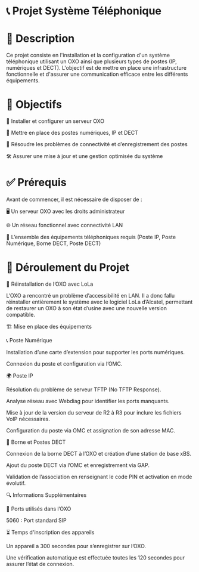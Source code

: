 # 📞 Projet Système Téléphonique

# 📝 Description

Ce projet consiste en l'installation et la configuration d'un système téléphonique utilisant un OXO ainsi que plusieurs types de postes (IP, numériques et DECT). L'objectif est de mettre en place une infrastructure fonctionnelle et d'assurer une communication efficace entre les différents équipements.

# 🎯 Objectifs

🔧 Installer et configurer un serveur OXO

📡 Mettre en place des postes numériques, IP et DECT

🔄 Résoudre les problèmes de connectivité et d’enregistrement des postes

🛠️ Assurer une mise à jour et une gestion optimisée du système

# ✅ Prérequis

Avant de commencer, il est nécessaire de disposer de :

🖥️ Un serveur OXO avec les droits administrateur

🌐 Un réseau fonctionnel avec connectivité LAN

🔌 L’ensemble des équipements téléphoniques requis (Poste IP, Poste Numérique, Borne DECT, Poste DECT)

# 📌 Déroulement du Projet

🔄 Réinstallation de l’OXO avec LoLa

L’OXO a rencontré un problème d’accessibilité en LAN. Il a donc fallu réinstaller entièrement le système avec le logiciel LoLa d’Alcatel, permettant de restaurer un OXO à son état d’usine avec une nouvelle version compatible.

🏗️ Mise en place des équipements

📞 Poste Numérique

Installation d’une carte d’extension pour supporter les ports numériques.

Connexion du poste et configuration via l’OMC.

🌍 Poste IP

Résolution du problème de serveur TFTP (No TFTP Response).

Analyse réseau avec Webdiag pour identifier les ports manquants.

Mise à jour de la version du serveur de R2 à R3 pour inclure les fichiers VoIP nécessaires.

Configuration du poste via OMC et assignation de son adresse MAC.

📡 Borne et Postes DECT

Connexion de la borne DECT à l’OXO et création d’une station de base xBS.

Ajout du poste DECT via l’OMC et enregistrement via GAP.

Validation de l’association en renseignant le code PIN et activation en mode évolutif.

🔍 Informations Supplémentaires

🔌 Ports utilisés dans l’OXO

5060 : Port standard SIP

⏳ Temps d'inscription des appareils

Un appareil a 300 secondes pour s’enregistrer sur l’OXO.

Une vérification automatique est effectuée toutes les 120 secondes pour assurer l’état de connexion.
